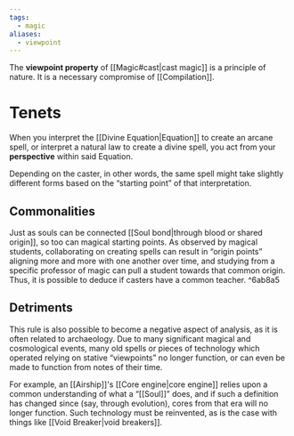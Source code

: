```yaml
---
tags:
  - magic
aliases:
  - viewpoint
---
```

The **viewpoint property** of [[Magic#cast|cast magic]] is a principle of nature. It is a necessary compromise of [[Compilation]]. 
# Tenets
When you interpret the [[Divine Equation|Equation]] to create an arcane spell, or interpret a natural law to create a divine spell, you act from your **perspective** within said Equation. 

Depending on the caster, in other words, the same spell might take slightly different forms based on the “starting point” of that interpretation.

## Commonalities
Just as souls can be connected [[Soul bond|through blood or shared origin]], so too can magical starting points. As observed by magical students, collaborating on creating spells can result in “origin points” aligning more and more with one another over time, and studying from a specific professor of magic can pull a student towards that common origin. Thus, it is possible to deduce if casters have a common teacher.  ^6ab8a5

## Detriments

This rule is also possible to become a negative aspect of analysis, as it is often related to archaeology. Due to many significant magical and cosmological events, many old spells or pieces of technology which operated relying on stative “viewpoints” no longer function, or can even be made to function from notes of their time. 

For example, an [[Airship]]'s [[Core engine|core engine]] relies upon a common understanding of what a “[[Soul]]” does, and if such a definition has changed since (say, through evolution), cores from that era will no longer function. Such technology must be reinvented, as is the case with things like [[Void Breaker|void breakers]].